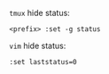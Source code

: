 `tmux` hide status:

```
<prefix> :set -g status
```


`vim` hide status:

```
:set laststatus=0
```


